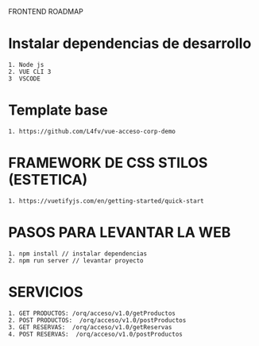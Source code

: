 FRONTEND ROADMAP

# Instalar dependencias de desarrollo
    1. Node js
    2. VUE CLI 3
    3  VSCODE
# Template base
    1. https://github.com/L4fv/vue-acceso-corp-demo
# FRAMEWORK DE CSS STILOS (ESTETICA)
    1. https://vuetifyjs.com/en/getting-started/quick-start
# PASOS PARA LEVANTAR LA WEB
    1. npm install // instalar dependencias
    2. npm run server // levantar proyecto
# SERVICIOS
    1. GET PRODUCTOS: /orq/acceso/v1.0/getProductos
    2. POST PRODUCTOS:  /orq/acceso/v1.0/postProductos
    3. GET RESERVAS:  /orq/acceso/v1.0/getReservas
    4. POST RESERVAS:  /orq/acceso/v1.0/postProductos






